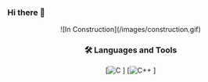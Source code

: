 ### Hi there 👋
<div align="center">
![In Construction](/images/construction.gif)


### 🛠 Languages and Tools
[![C](https://img.shields.io/badge/-C++-333333?style=flat&logo=C%2B%2B&logoColor=00599C)&nbsp;]
[![C++](https://img.shields.io/badge/-C-333333?style=flat&logo=C&logoColor=A8B9CC)&nbsp;]
</div>
